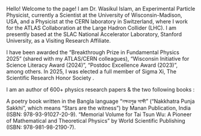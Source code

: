 Hello! Welcome to the page! I am Dr. Wasikul Islam, an Experimental Particle Physicist, currently a Scientist at the University of Wisconsin-Madison, USA, and a Physicist at the CERN laboratory in Switzerland, where I work for the ATLAS Collaboration at the Large Hadron Collider (LHC). I am presently based at the SLAC National Accelerator Laboratory, Stanford University, as a Visiting Research Affiliate.

I have been awarded the “Breakthrough Prize in Fundamental Physics 2025” (shared with my ATLAS/CERN colleagues), “Wisconsin Initiative for Science Literacy Award (2024)”, “Postdoc Excellence Award (2023)”, among others. In 2025, I was elected a full member of Sigma Xi, The Scientific Research Honor Society .

I am an author of 600+ physics research papers & the two following books :

A poetry book written in the Bangla language “নক্ষত্রপুঞ্জ সাক্ষী” (“Nakkhatra Punja Sakkhi”, which means “Stars are the witness”) by Manan Publication, India (ISBN: 978-93-91027-20-9).
“Memorial Volume for Tai Tsun Wu: A Pioneer of Mathematical and Theoretical Physics” by World Scientific Publishing (ISBN: 978-981-98-2190-7).
